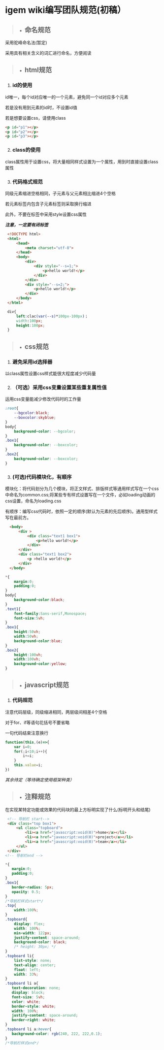 # **igem wiki编写团队规范(初稿）**

> * ## 命名规范

采用驼峰命名法(暂定)

采用具有相关含义的词汇进行命名，方便阅读

> * ## html规范

1. ### id的使用

  id唯一，每个id对应唯一的一个元素，避免同一个id对应多个元素
  
  若是没有用到元素的id时，不设置id值
  
  若是想要设置css，请使用class
  
  ```html
 <p id="p1"></p>
 <p id="p2"></p>
 <p id="p3"></p>
  ```
  
2. ### class的使用

  class属性用于设置css，将大量相同样式设置为一个属性，用到时直接设置class属性
  
3. ### 代码格式规范

  同级元素缩进空格相同，子元素与父元素相比缩进4个空格
  
  若元素标签内包含子元素标签则采取换行缩进
  
  此外，不要在标签中采用style设置css属性
  
  ***注意，一定要有闭标签***

 ```html
  <!DOCTYPE html>
  <html>
      <head>
          <meta charset="utf-8">
      </head>
      <body>
          <div>
              <div style="--s=1;">
                  <p>hello world!</p>
              </div>
          </div>
          <div style="--s=2;">
              <p>hello world!</p>
          </div>
      </body>
  </html>
  ```

  ```css
   div{
       left:clac(var(--s)*100px-100px)；
       width:100px;
       height:100px;
   }
  ```

> * ## css规范

1. ### 避免采用id选择器

  以class属性设置css样式能很大程度减少代码量

2. ### （可选）采用css变量设置某些重复属性值

  运用css变量能减少修改代码时的工作量

  ```css
  :root{
      --bgcolor:black;
      --boxcolor:skyblue;
  }
  body{
      background-color: --bgcolor;
  }
  .box1{
      background-color: --boxcolor;
  }
  .box2{
      background-color: --boxcolor;
  }
  ```
  
3. ### (可选)代码模块化，有顺序
  
  模块化：将代码划分为几个模块，将正文样式、排版样式等通用样式写在一个css中命名为common.css;将某些专有样式设置写在一个文件，必如loading动画的css设置，命名为loading.css

  有顺序：编写css代码时，依照一定的顺序(默认为元素的先后顺序)。通用型样式写在最前方。

  ```html
    <body>
        <div >
            <div class="text1 box1">
                <p>hello world!</p>
            </div>
        </div>
        <div class="text1 box2">
            <p >hello world!</p>
        </div>
    </body>
  
  ```

  ```css
  *{
      margin:0;
      padding:0;
  }
  body{
      background-color:black;
  }
  .text1{
      font-family:Sans-serif,Monospace;
      font-size:5vh;
  }
  .box1{
      height:50vh;
      width:50vh;
      background-color:blue;
  }
  .box2{
      height:100vh;
      width:100vh;
      background-color:yellow;
  }
  ```

> * ## javascript规范

1. ### 代码规范

注意代码层级，同级缩进相同，两层级间相差4个空格

对于for、if等语句花括号不要省略

一句代码结束注意换行

```javascript
function(this,(e)=>{
    var i=0;
    for(;i<10;i++){
        i+=i;
    }
    this.value=i;
})
```

*其余待定（等待确定使用框架种类）*

> * ## 注释规范

在实现某特定功能或效果的代码块的最上方标明实现了什么(标明开头和结尾)

```html
 <!-- 导航栏 start-->
 <div class="top box1">
     <ul class="topboard">
         <li><a href="javascript:void(0)">home</a></li>
         <li><a href="javascript:void(0)">project</a></li>
         <li><a href="javascript:void(0)">team</a></li>
     </ul>
 </div>
<!-- 导航栏end -->
 ```
 ```css
 *{
    margin:0;
    padding:0;
 }
 .box1{
    border-radius: 5px;
    opacity: 0.5;
 }
 /*导航栏样式start*/
 .top{
     width:100%;
 }
 .topboard{
     display: flex;
     width: 100%;
     min-width: 122px;
     justify-content: space-around;
     background-color: black;
     /* height: 30px; */
 }
 .topboard li{
     list-style: none;
     text-align: center;
     float: left;
     width: 33%;
 }
 .topboard li a{
    text-decoration: none;
    display: block;
    font-size: 5vh;
    color: white;
    border-style: white;
    width: 100%;
    justify-content: space-around;
    border-right: white;
 }
 .topboard li a:hover{
    background-color: rgb(240, 222, 222,0.1);
 }
 /*导航栏样式end*/
 ``` 
 
